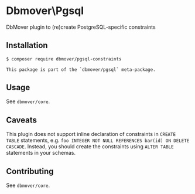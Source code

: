 # Dbmover\Pgsql
DbMover plugin to (re)create PostgreSQL-specific constraints

## Installation
```sh
$ composer require dbmover/pgsql-constraints
```

    This package is part of the `dbmover/pgsql` meta-package.

## Usage
See `dbmover/core`.

## Caveats
This plugin does not support inline declaration of constraints in `CREATE TABLE`
statements, e.g. `foo INTEGER NOT NULL REFERENCES bar(id) ON DELETE CASCADE`.
Instead, you should create the constraints using `ALTER TABLE` statements in
your schemas.

## Contributing
See `dbmover/core`.

